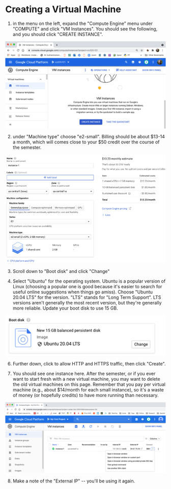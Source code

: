 # Creating a Virtual Machine

1. in the menu on the left, expand the "Compute Engine" menu under
"COMPUTE" and click "VM Instances".  You should see the following, and you should click "CREATE INSTANCE".

<img src="img/18.png" width=600>

2. under "Machine type" choose "e2-small".  Billing should be about
$13-14 a month, which will comes close to your $50 credit over the
course of the semester.

<img src="img/19.png" width=600>

3. Scroll down to "Boot disk" and click "Change"

4. Select "Ubuntu" for the operating system.  Ubuntu is a popular
version of Linux (choosing a popular one is good because it's easier
to search for useful online suggestions when things go amiss).  Choose
"Ubuntu 20.04 LTS" for the version.  "LTS" stands for "Long Term
Support".  LTS versions aren't generally the most recent version, but
they're generally more reliable.  Update your boot disk to use 15 GB.

<img src="img/21.png" width=600>

6. Further down, click to allow HTTP and HTTPS traffic, then click "Create".

7. You should see one instance here.  After the semester, or if you
ever want to start fresh with a new virtual machine, you may want to
delete the old virtual machines on this page.  Remember that you pay
per virtual machine (e.g., about $14/month for each small instance),
so it's a waste of money (or hopefully credits) to have more running
than necessary.

<img src="img/23.png" width=600>

8. Make a note of the "External IP" -- you'll be using it again.
